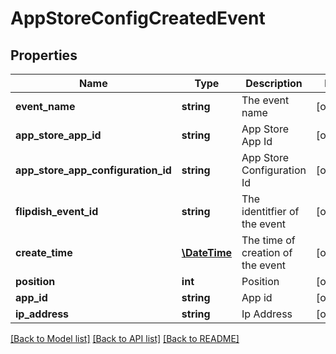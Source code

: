 # AppStoreConfigCreatedEvent

## Properties
Name | Type | Description | Notes
------------ | ------------- | ------------- | -------------
**event_name** | **string** | The event name | [optional] 
**app_store_app_id** | **string** | App Store App Id | [optional] 
**app_store_app_configuration_id** | **string** | App Store Configuration Id | [optional] 
**flipdish_event_id** | **string** | The identitfier of the event | [optional] 
**create_time** | [**\DateTime**](\DateTime.md) | The time of creation of the event | [optional] 
**position** | **int** | Position | [optional] 
**app_id** | **string** | App id | [optional] 
**ip_address** | **string** | Ip Address | [optional] 

[[Back to Model list]](../README.md#documentation-for-models) [[Back to API list]](../README.md#documentation-for-api-endpoints) [[Back to README]](../README.md)


